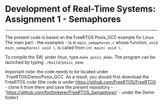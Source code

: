 # Development of Real-Time Systems: Assignment 1 - Semaphores
---

The present code is based on the FreeRTOS Posix_GCC example for Linux. The main part - the examples - is in `main_semaphores.c` whose function, `void main_semaphores( void )`, is called from `int main( void )`.

To compile the SW, under linux, type `make posix_demo`. The program can be launched by typing `./build/posix_demo` 

Important note: the code needs to be located under `FreeRTOS/Demo/Posix_GCC. As a result, you should first download the FreeRTOS code (the code is under https://github.com/FreeRTOS/FreeRTOS - clone it from there and save the present repository - 'https://github.com/fooltinkerer/FreeRTOS_Semaphores' - under the Demo folder)

